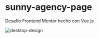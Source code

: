 # sunny-agency-page
Desafío Frontend Mentor hecho con Vue.js

![desktop-design](https://user-images.githubusercontent.com/68082868/217407587-d420d464-e564-4446-8f4b-c76cd9c12e97.jpg)
